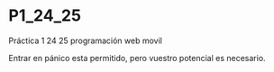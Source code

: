 # P1_24_25
Práctica 1 24 25 programación web movil

Entrar en pánico esta permitido, pero vuestro potencial es necesario.
